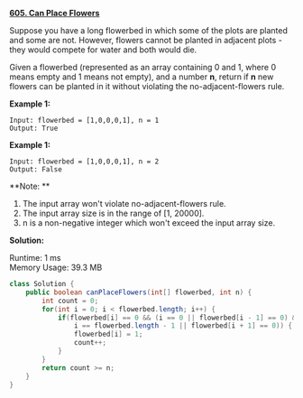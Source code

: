 **[605. Can Place Flowers](https://leetcode.com/problems/can-place-flowers/)**

Suppose you have a long flowerbed in which some of the plots are planted and some are not. However, flowers cannot be planted in adjacent plots - they would compete for water and both would die.

Given a flowerbed (represented as an array containing 0 and 1, where 0 means empty and 1 means not empty), and a number **n**, return if **n** new flowers can be planted in it without violating the no-adjacent-flowers rule.

**Example 1:**
```
Input: flowerbed = [1,0,0,0,1], n = 1
Output: True
```

**Example 1:**
```
Input: flowerbed = [1,0,0,0,1], n = 2
Output: False
```

**Note: **

1. The input array won't violate no-adjacent-flowers rule.
2. The input array size is in the range of [1, 20000].
3. n is a non-negative integer which won't exceed the input array size.

**Solution:**

Runtime: 1 ms<br/>
Memory Usage: 39.3 MB

```java
class Solution {
    public boolean canPlaceFlowers(int[] flowerbed, int n) {
        int count = 0;        
        for(int i = 0; i < flowerbed.length; i++) {
            if(flowerbed[i] == 0 && (i == 0 || flowerbed[i - 1] == 0) && (
                i == flowerbed.length - 1 || flowerbed[i + 1] == 0)) {
                flowerbed[i] = 1;
                count++;
            }
        }
        return count >= n;
    }
}
```
